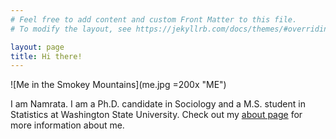```yaml
---
# Feel free to add content and custom Front Matter to this file.
# To modify the layout, see https://jekyllrb.com/docs/themes/#overriding-theme-defaults

layout: page
title: Hi there! 
---
```

![Me in the Smokey Mountains](me.jpg =200x "ME")


I am Namrata. I am a Ph.D. candidate in Sociology and a M.S. student in Statistics at Washington State University.
Check out my <a href="./about">about page</a> for more information about me.
   
